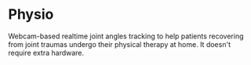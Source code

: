 # Physio
Webcam-based realtime joint angles tracking to help patients recovering from joint traumas undergo their physical therapy at home. It doesn't require extra hardware.

